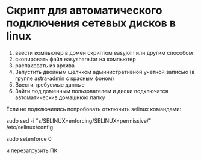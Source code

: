 # Скрипт для автоматического подключения сетевых дисков в linux
1. ввести компьютер в домен скриптом easyjoin или другим способом
2. скопировать файл easyshare.tar на компьютер
3. распаковать из архива
4. Запустить двойным щелчком административной учетной записью (в группе astra-admin с красным фоном)
5. Ввести требуемые данные
5. Зайти под доменным пользователем и диски подключатся автоматическив домашнюю папку

Если не подключились попробовать отключить selinux командами:

sudo sed -i "s/SELINUX=enforcing/SELINUX=permissive/" /etc/selinux/config

sudo setenforce 0

и перезагрузить ПК
